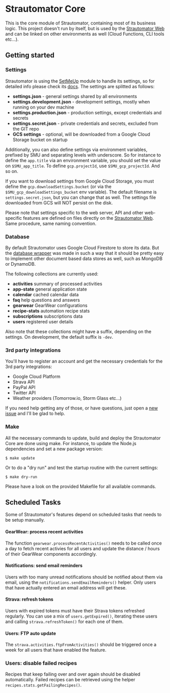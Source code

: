# Strautomator Core

This is the core module of Strautomator, containing most of its business logic. This project doesn't run by itself, but is used by the [Strautomator Web](https://github.com/strautomator/web) and can be linked on other environments as well (Cloud Functions, CLI tools etc...).

## Getting started

### Settings

Strautomator is using the [SetMeUp](https://github.com/igoramadas/setmeup) module to handle its settings, so for detailed info please check its [docs](https://setmeup.devv.com). The settings are splitted as follows:

-   **settings.json** - general settings shared by all environments
-   **settings.development.json** - development settings, mostly when running on your dev machine
-   **settings.production.json** - production settings, except credentials and secrets
-   **settings.secret.json** - private credentials and secrets, excluded from the GIT repo
-   **GCS settings** - optional, will be downloaded from a Google Cloud Storage bucket on startup

Additionally, you can also define settings via environment variables, prefixed by SMU and separating levels with underscore. So for instance to define the `app.title` via an environment variable, you should set the value on `$SMU_app_title`. To define `gcp.projectId`, use `$SMU_gcp_projectId`. And so on.

If you want to download settings from Google Cloud Storage, you must define the `gcp.downloadSettings.bucket` (or via the `$SMU_gcp_downloadSettings_bucket` env variable). The default filename is `settings.secret.json`, but you can change that as well. The settings file downloaded from GCS will NOT persist on the disk.

Please note that settings specific to the web server, API and other web-specific features are defined on files directly on the [Strautomator Web](https://github.com/strautomator/web). Same procedure, same naming convention.

### Database

By default Strautomator uses Google Cloud Firestore to store its data. But the [database wrapper](https://github.com/strautomator/core/blob/master/src/database/index.ts) was made in such a way that it should be pretty easy to implement other document based data stores as well, such as MongoDB or DynamoDB.

The following collections are currently used:

-   **activities** summary of processed activities
-   **app-state** general application state
-   **calendar** cached calendar data
-   **faq** help questions and answers
-   **gearwear** GearWear configurations
-   **recipe-stats** automation recipe stats
-   **subscriptions** subscriptions data
-   **users** registered user details

Also note that these collections might have a suffix, depending on the settings. On development, the default suffix is `-dev`.

### 3rd party integrations

You'll have to register an account and get the necessary credentials for the 3rd party integrations:

-   Google Cloud Platform
-   Strava API
-   PayPal API
-   Twitter API
-   Weather providers (Tomorrow.io, Storm Glass etc...)

If you need help getting any of those, or have questions, just open a [new issue](https://github.com/strautomator/core/issues/new) and I'll be glad to help.

### Make

All the necessary commands to update, build and deploy the Strautomator Core are done using make. For instance, to update the Node.js dependencies and set a new package version:

    $ make update

Or to do a "dry run" and test the startup routine with the current settings:

    $ make dry-run

Please have a look on the provided Makefile for all available commands.

## Scheduled Tasks

Some of Strautomator's features depend on scheduled tasks that needs to be setup manually.

#### GearWear: process recent activities

The function `gearwear.processRecentActivities()` needs to be called once a day to fetch recent activies for all users and update the distance / hours of their GearWear components accordingly.

#### Notifications: send email reminders

Users with too many unread notifications should be notified about them via email, using the `notifications.sendEmailReminders()` helper. Only users that have actually entered an email address will get these.

#### Strava: refresh tokens

Users with expired tokens must have their Strava tokens refreshed regularly. You can use a mix of `users.getExpired()`, iterating these users and calling `strava.refreshToken()` for each one of them.

#### Users: FTP auto update

The `strava.activities.ftpFromActivities()` should be triggered once a week for all users that have enabled the feature.

### Users: disable failed recipes

Recipes that keep failing over and over again should be disabled automatically. Failed recipes can be retrieved using the helper `recipes.stats.getFailingRecipes()`.
